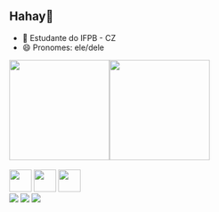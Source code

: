 ## Hahay👋
- 🌱 Estudante do IFPB - CZ 
- 😄 Pronomes: ele/dele
<div style="display: flex">
  <img height="180em" src="https://github-readme-stats.vercel.app/api?username=kaserzin&show_icons=true&theme=dracula&include_all_commits=true&count_private=true"/&gt;>
  <img height="180em" src="https://github-readme-stats-eight-theta.vercel.app/api/top-langs/?username=kaserzin&layout=compact&langs_count=8&theme=algolia"/&gt;>
</div>
<div style="display: inline_block"><br>
  <img aling="center" heigt="30" width="40" src="https://cdn.jsdelivr.net/gh/devicons/devicon@latest/icons/python/python-original.svg" />
  <img aling="center" heigt="30" width="40" src="https://cdn.jsdelivr.net/gh/devicons/devicon@latest/icons/html5/html5-original.svg" />
  <img aling="center" heigt="30" width="40" src="https://cdn.jsdelivr.net/gh/devicons/devicon@latest/icons/css3/css3-original.svg" />    
</div>
<div>
  <a href="mailto:alemaokaser@gmail.com" target="_blank"><img src="https://img.shields.io/badge/Gmail-D14836?style=for-the-badge&logo=gmail&logoColor=white"></a>
  <a href="https://www.instagram.com/pedro.kaser/" target="_blank"><img src="https://img.shields.io/badge/Instagram-E4405F?style=for-the-badge&logo=instagram&logoColor=white"></a>
  <a href="https://www.linkedin.com/in/pedro-rogério/" target="_blank"><img src="https://img.shields.io/badge/LinkedIn-0077B5?style=for-the-badge&logo=linkedin&logoColor=white"></a>
</div>

